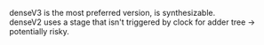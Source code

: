 denseV3 is the most preferred version, is synthesizable.  
denseV2 uses a stage that isn't triggered by clock for adder tree -> potentially risky.
